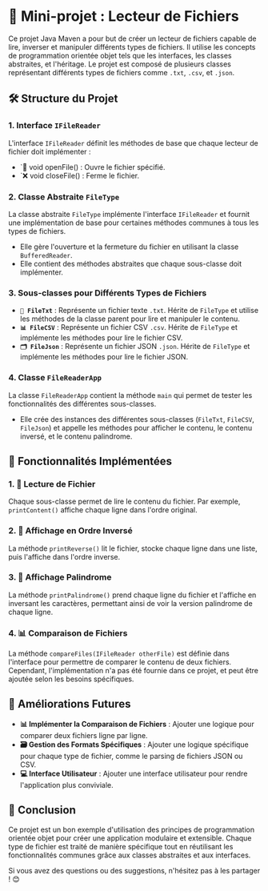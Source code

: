 # 📁 Mini-projet : Lecteur de Fichiers

Ce projet Java Maven a pour but de créer un lecteur de fichiers capable de lire, inverser et manipuler différents types de fichiers. Il utilise les concepts de programmation orientée objet tels que les interfaces, les classes abstraites, et l'héritage. Le projet est composé de plusieurs classes représentant différents types de fichiers comme `.txt`, `.csv`, et `.json`.

## 🛠️ Structure du Projet

### 1. Interface `IFileReader`
L'interface `IFileReader` définit les méthodes de base que chaque lecteur de fichier doit implémenter :
- `📂 void openFile() : Ouvre le fichier spécifié.
- `❌ void closeFile() : Ferme le fichier.

### 2. Classe Abstraite `FileType`
La classe abstraite `FileType` implémente l'interface `IFileReader` et fournit une implémentation de base pour certaines méthodes communes à tous les types de fichiers.
- Elle gère l'ouverture et la fermeture du fichier en utilisant la classe `BufferedReader`.
- Elle contient des méthodes abstraites que chaque sous-classe doit implémenter.

### 3. Sous-classes pour Différents Types de Fichiers
- **`📜 FileTxt`** : Représente un fichier texte `.txt`. Hérite de `FileType` et utilise les méthodes de la classe parent pour lire et manipuler le contenu.
- **`📊 FileCSV`** : Représente un fichier CSV `.csv`. Hérite de `FileType` et implémente les méthodes pour lire le fichier CSV.
- **`🗂️ FileJson`** : Représente un fichier JSON `.json`. Hérite de `FileType` et implémente les méthodes pour lire le fichier JSON.

### 4. Classe `FileReaderApp`
La classe `FileReaderApp` contient la méthode `main` qui permet de tester les fonctionnalités des différentes sous-classes.
- Elle crée des instances des différentes sous-classes (`FileTxt`, `FileCSV`, `FileJson`) et appelle les méthodes pour afficher le contenu, le contenu inversé, et le contenu palindrome.

## 🚀 Fonctionnalités Implémentées

### 1. 📖 Lecture de Fichier
Chaque sous-classe permet de lire le contenu du fichier. Par exemple, `printContent()` affiche chaque ligne dans l'ordre original.

### 2. 🔄 Affichage en Ordre Inversé
La méthode `printReverse()` lit le fichier, stocke chaque ligne dans une liste, puis l'affiche dans l'ordre inverse.

### 3. 🔁 Affichage Palindrome
La méthode `printPalindrome()` prend chaque ligne du fichier et l'affiche en inversant les caractères, permettant ainsi de voir la version palindrome de chaque ligne.

### 4. 📊 Comparaison de Fichiers
La méthode `compareFiles(IFileReader otherFile)` est définie dans l'interface pour permettre de comparer le contenu de deux fichiers. Cependant, l'implémentation n'a pas été fournie dans ce projet, et peut être ajoutée selon les besoins spécifiques.


## 🌟 Améliorations Futures
- **📊 Implémenter la Comparaison de Fichiers** : Ajouter une logique pour comparer deux fichiers ligne par ligne.
- **🗃️ Gestion des Formats Spécifiques** : Ajouter une logique spécifique pour chaque type de fichier, comme le parsing de fichiers JSON ou CSV.
- **💻 Interface Utilisateur** : Ajouter une interface utilisateur pour rendre l'application plus conviviale.

## 📝 Conclusion
Ce projet est un bon exemple d'utilisation des principes de programmation orientée objet pour créer une application modulaire et extensible. Chaque type de fichier est traité de manière spécifique tout en réutilisant les fonctionnalités communes grâce aux classes abstraites et aux interfaces.

Si vous avez des questions ou des suggestions, n'hésitez pas à les partager ! 😊
